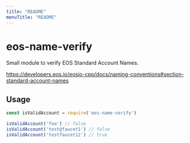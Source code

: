 ```yaml
---
title: "README"
menuTitle: "README"
---
```

# eos-name-verify

Small module to verify EOS Standard Account Names.

https://developers.eos.io/eosio-cpp/docs/naming-conventions#section-standard-account-names


## Usage

```js
const isValidAccount = require('eos-name-verify')

isValidAccount('foo') // false
isValidAccount('test@faucet1') // false
isValidAccount('testfaucet12') // true
```
